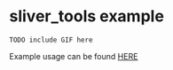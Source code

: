 # sliver_tools example

`TODO include GIF here`

Example usage can be found [HERE](https://github.com/Kavantix/hn_state_example/blob/master/lib/ui/pages/news/news_page.dart)
